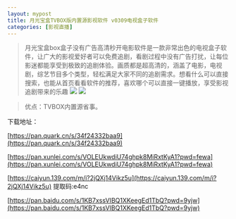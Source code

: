 ```yaml
---
layout: mypost
title: 月光宝盒TVBOX版内置源影视软件 v0309电视盒子软件
categories: [影视直播]
---
```


> 月光宝盒box盒子没有广告高清秒开电影软件是一款非常出色的电视盒子软件，让广大的影视爱好者可以免费追剧，看剧过程中没有广告打扰，让每位影迷都能享受到极致的追剧体验。画质都是超高清的，涵盖了电影，电视剧，综艺节目多个类型，轻松满足大家不同的追剧需求。想看什么可以直接搜索，也能从首页看看软件的推荐，喜欢哪个可以直接一键播放，享受影视追剧带来的乐趣
![](https://gcore.jsdelivr.net/gh/jikcc/jikcc.github.io/IMG/%E5%B1%8F%E5%B9%95%E6%88%AA%E5%9B%BE_13-3-2025_202923_www.61ku.com.jpeg)
![](https://gcore.jsdelivr.net/gh/jikcc/jikcc.github.io/IMG/%E5%B1%8F%E5%B9%95%E6%88%AA%E5%9B%BE_13-3-2025_202940_www.61ku.com.jpeg)


> 优点：TVBOX内置源省事。

下载地址：

[https://pan.quark.cn/s/34f24332baa9](https://pan.quark.cn/s/34f24332baa9)

[https://pan.xunlei.com/s/VOLEUkwdiU74ghpk8MiRxtKyA1?pwd=fewa](https://pan.xunlei.com/s/VOLEUkwdiU74ghpk8MiRxtKyA1?pwd=fewa)

[https://caiyun.139.com/m/i?2jQXj14Vikz5u](https://caiyun.139.com/m/i?2jQXj14Vikz5u) 提取码:e4nc

[https://pan.baidu.com/s/1KB7xssVIBQ1XKeegEd1TbQ?pwd=9yjw](https://pan.baidu.com/s/1KB7xssVIBQ1XKeegEd1TbQ?pwd=9yjw)
